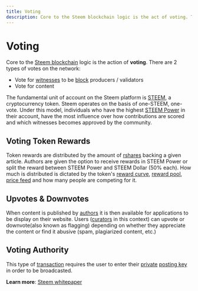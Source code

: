```yaml
---
title: Voting
description: Core to the Steem blockchain logic is the act of voting. There are 2 types of votes on the network...learn more about voting and the Steem Blockchain by visiting SND.
---
```

# Voting

Core to the [Steem blockchain](/glossary/steem-blockchain.md) logic is the action of **voting**. There are 2 types of votes on the network:

- Vote for [witnesses](/glossary/witness.md) to be [block](/glossary/block.md) producers / validators
- Vote for content

The fundamental unit of account on the Steem platform is [STEEM](/glossary/steem.md), a cryptocurrency token. Steem operates on the basis of one-STEEM, one-vote. Under this model, individuals who have the highest [STEEM Power](/glossary/steem-power.md) in their account, have the most influence over how contributions are scored and which witnesses becomes approved by the community.

## Voting Token Rewards

Token rewards are distributed by the amount of [rshares](/glossary/reward-shares.md) backing a given article. Authors are given the option to receive rewards in STEEM Power or split the reward between STEEM Power and STEEM Dollar (50% each). How much is distributed is dictated by the token's [reward curve](/glossary/reward-curve.md), [reward pool](/glossary/reward-pool.md), [price feed](/glossary/price-feed.md) and how many people are competing for it.

## Upvotes & Downvotes

When content is published by [authors](/glossary/author.md) it is then available for applications to be display on their website. Users ([curators](/glossary/curator.md) in this context) can upvote or downvote(also known as flagging) depending on whether they appreciate the content or find it abusive (spam, plagiarized content, etc.)

## Voting Authority

This type of [transaction](/glossary/transaction.md) requires the user to enter their [private](/glossary/private-key.md) [posting key](/glossary/active-key.md) in order to be broadcasted.

**Learn more**: [Steem whitepaper](https://steem.com/steem-whitepaper.pdf)
